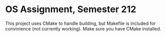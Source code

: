 # OS Assignment, Semester 212
This project uses CMake to handle building, but Makefile is included for convinience (not currently working). Make sure you have CMake installed.